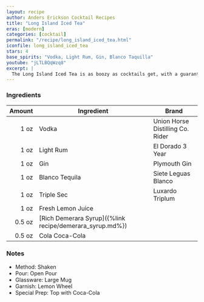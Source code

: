 ```yaml
---
layout: recipe
author: Anders Erickson Cocktail Recipes
title: "Long Island Iced Tea"
eras: [modern]
categories: [cocktail]
permalink: "/recipe/long_island_iced_tea.html"
iconfile: long_island_iced_tea
stars: 4
base_spirits: "Vodka, Light Rum, Gin, Blanco Taquilla"
youtube: "jLTLBQqWzq8"
excerpt: |
  The Long Island Iced Tea is as boozy as cocktails get, with a guaranteed hangover. But with four liquors, one liqueur, lemon and cola, it somehow works.
---
```


### Ingredients

| Amount | Ingredient                                               | Brand                            |
| -----: | -------------------------------------------------------- | -------------------------------- |
|   1 oz | Vodka                                                    | Union Horse Distilling Co. Rider |
|   1 oz | Light Rum                                                | El Dorado 3 Year                 |
|   1 oz | Gin                                                      | Plymouth Gin                     |
|   1 oz | Blanco Tequila                                           | Siete Leguas Blanco              |
|   1 oz | Triple Sec                                               | Luxardo Triplum                  |
|   1 oz | Fresh Lemon Juice                                        |
| 0.5 oz | [Rich Demerara Syrup]({%link recipe/demerara_syrup.md%}) |
| 0.5 oz | Cola Coca-Cola                                           |

### Notes

- Method: Shaken
- Pour: Open Pour
- Glassware: Large Mug
- Garnish: Lemon Wheel
- Special Prep: Top with Coca-Cola
